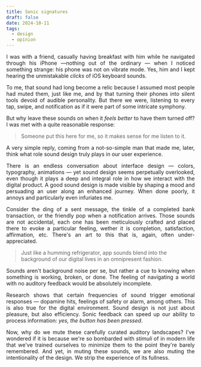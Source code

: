 ```yaml
---
title: Sonic signatures
draft: false
date: 2024-10-11
tags:
  - design
  - opinion
---
```


<p style="text-align:justify;">I was with a friend, casually having breakfast with him while he navigated through his iPhone —nothing out of the ordinary — when I noticed something strange: his phone was not on vibrate mode. Yes, him and I kept hearing the unmistakable <i>clicks</i> of iOS keyboard sounds.</p>

<p style="text-align:justify;">To me, that sound had long become a relic because I assumed most people had muted them, just like me, and by that turning their phones into silent tools devoid of audible personality. But there we were, listening to every tap, swipe, and notification as if it were part of some intricate symphony.</p>

<p style="text-align:justify;">But why leave these sounds on when it <i>feels better</i> to have them turned off? I was met with a quite reasonable response:</p>

<blockquote>Someone put this here for me, so it makes sense for me listen to it.</blockquote>

<p style="text-align:justify;">A very simple reply, coming from a not-so-simple man that made me, later, think what role sound design truly plays in our user experience.</p>

<p style="text-align:justify;">There is an endless conversation about interface design — colors, typography, animations — yet sound design seems perpetually overlooked, even though it plays a deep and integral role in how we interact with the digital product. A good sound design is made visible by shaping a mood and persuading an user along an enhanced journey. When done poorly, it annoys and particularly even infuriates me. </p>

<p style="text-align:justify;">Consider the ding of a sent message, the tinkle of a completed bank transaction, or the friendly pop when a notification arrives. Those sounds are not accidental, each one has been meticulously crafted and placed there to evoke a particular feeling, wether it is completion, satisfaction, affirmation, etc. There's an art to this that is, again, often under-appreciated.</p>

<blockquote>Just like a humming refrigerator, app sounds blend into the background of our digital lives in an omnipresent fashion.</blockquote>

<p style="text-align:justify;">Sounds aren't background noise per se, but rather a cue to knowing when something is working, broken, or done. The feeling of navigating a world with no auditory feedback would be absolutely incomplete.</p>

<p style="text-align:justify;">Research shows that certain frequencies of sound trigger emotional responses — dopamine hits, feelings of safety or alarm, among others. This is also true for the digital environment. Sound design is not just about pleasure, but also efficiency. Sonic feedback can speed up our ability to process information: <i>yes, the button has been pressed</i>.</p>

<p style="text-align:justify;">Now, why do we mute these carefully curated auditory landscapes? I've wondered if it is because we're so bombarded with <i>stimuli</i> of in modern life that we've trained ourselves to minimize them to the point they're barely remembered. And yet, in muting these sounds, we are also muting the intentionality of the design. We strip the experience of its fullness.</p>
